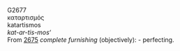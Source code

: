 <body>
  <p>G2677<br>  καταρτισμός  <br> katartismos  <br><i>kat-ar-tis-mos‘ </i><br>From <a href="g2675.htm">2675</a>  <i>complete</i> <i>furnishing</i> (objectively): - perfecting.<br></p>
 </body>